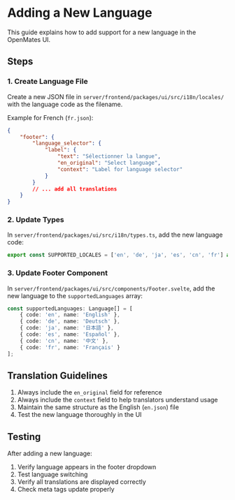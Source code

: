 
# Adding a New Language

This guide explains how to add support for a new language in the OpenMates UI.

## Steps

### 1. Create Language File
Create a new JSON file in `server/frontend/packages/ui/src/i18n/locales/` with the language code as the filename.

Example for French (`fr.json`):
```json
{
    "footer": {
        "language_selector": {
            "label": {
                "text": "Sélectionner la langue",
                "en_original": "Select language",
                "context": "Label for language selector"
            }
        }
        // ... add all translations
    }
}
```

### 2. Update Types
In `server/frontend/packages/ui/src/i18n/types.ts`, add the new language code:

```typescript
export const SUPPORTED_LOCALES = ['en', 'de', 'ja', 'es', 'cn', 'fr'] as const;
```

### 3. Update Footer Component
In `server/frontend/packages/ui/src/components/Footer.svelte`, add the new language to the `supportedLanguages` array:

```typescript
const supportedLanguages: Language[] = [
    { code: 'en', name: 'English' },
    { code: 'de', name: 'Deutsch' },
    { code: 'ja', name: '日本語' },
    { code: 'es', name: 'Español' },
    { code: 'cn', name: '中文' },
    { code: 'fr', name: 'Français' }
];
```

## Translation Guidelines

1. Always include the `en_original` field for reference
2. Always include the `context` field to help translators understand usage
3. Maintain the same structure as the English (`en.json`) file
4. Test the new language thoroughly in the UI

## Testing

After adding a new language:
1. Verify language appears in the footer dropdown
2. Test language switching
3. Verify all translations are displayed correctly
4. Check meta tags update properly

